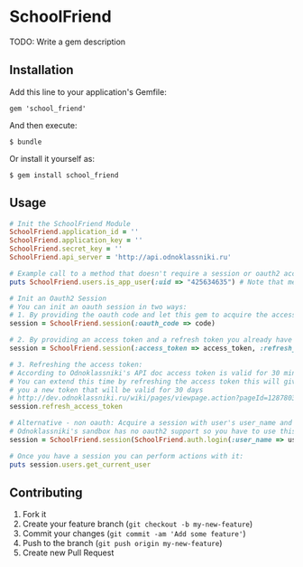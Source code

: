 # SchoolFriend

TODO: Write a gem description

## Installation

Add this line to your application's Gemfile:

    gem 'school_friend'

And then execute:

    $ bundle

Or install it yourself as:

    $ gem install school_friend

## Usage
```ruby
# Init the SchoolFriend Module
SchoolFriend.application_id = ''
SchoolFriend.application_key = ''
SchoolFriend.secret_key = ''
SchoolFriend.api_server = 'http://api.odnoklassniki.ru'

# Example call to a method that doesn't require a session or oauth2 access token  
puts SchoolFriend.users.is_app_user(:uid => "425634635") # Note that method name is underscored

# Init an Oauth2 Session
# You can init an oauth session in two ways:
# 1. By providing the oauth code and let this gem to acquire the access token for you
session = SchoolFriend.session(:oauth_code => code)

# 2. By providing an access token and a refresh token you already have
session = SchoolFriend.session(:access_token => access_token, :refresh_token => refresh_token)

# 3. Refreshing the access token:
# According to Odnoklassniki's API doc access token is valid for 30 minutes
# You can extend this time by refreshing the access token this will give
# you a new token that will be valid for 30 days
# http://dev.odnoklassniki.ru/wiki/pages/viewpage.action?pageId=12878032
session.refresh_access_token

# Alternative - non oauth: Acquire a session with user's user_name and password (not recommanded)
# Odnoklassniki's sandbox has no oauth2 support so you have to use this method there
session = SchoolFriend.session(SchoolFriend.auth.login(:user_name => username, :password => password))

# Once you have a session you can perform actions with it:
puts session.users.get_current_user
```
## Contributing

1. Fork it
2. Create your feature branch (`git checkout -b my-new-feature`)
3. Commit your changes (`git commit -am 'Add some feature'`)
4. Push to the branch (`git push origin my-new-feature`)
5. Create new Pull Request
